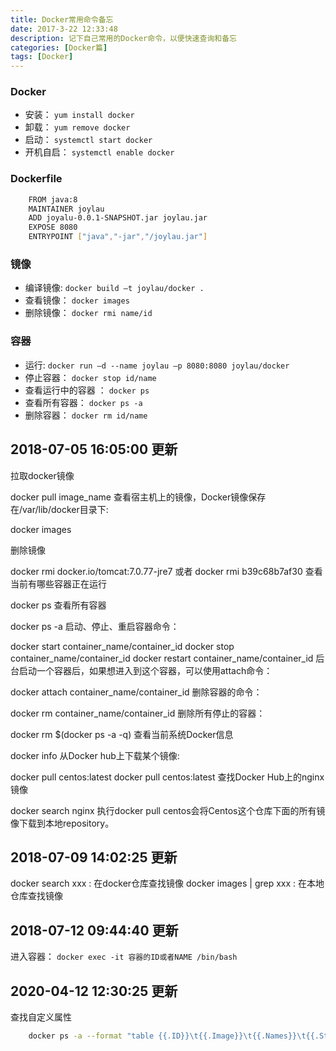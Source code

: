 ```yaml
---
title: Docker常用命令备忘
date: 2017-3-22 12:33:48
description: 记下自己常用的Docker命令，以便快速查询和备忘
categories: [Docker篇]
tags: [Docker]
---
```


<!-- more -->
### Docker

- 安装： `yum install docker`
- 卸载： `yum remove docker`
- 启动： `systemctl start docker`
- 开机自启： `systemctl enable docker`


### Dockerfile
``` bash
    FROM java:8
    MAINTAINER joylau
    ADD joyalu-0.0.1-SNAPSHOT.jar joylau.jar
    EXPOSE 8080
    ENTRYPOINT ["java","-jar","/joylau.jar"]
```


### 镜像
- 编译镜像: `docker build –t joylau/docker .`
- 查看镜像： `docker images`
- 删除镜像： `docker rmi name/id`


### 容器
- 运行: `docker run –d --name joylau –p 8080:8080 joylau/docker`
- 停止容器： `docker stop id/name`
- 查看运行中的容器 ：  `docker ps`
- 查看所有容器：  `docker ps -a`
- 删除容器：  `docker rm id/name`


## 2018-07-05 16:05:00 更新

拉取docker镜像

docker pull image_name
查看宿主机上的镜像，Docker镜像保存在/var/lib/docker目录下:

docker images

删除镜像

docker rmi  docker.io/tomcat:7.0.77-jre7   或者  docker rmi b39c68b7af30
查看当前有哪些容器正在运行

docker ps
查看所有容器

docker ps -a
启动、停止、重启容器命令：

docker start container_name/container_id
docker stop container_name/container_id
docker restart container_name/container_id
后台启动一个容器后，如果想进入到这个容器，可以使用attach命令：

docker attach container_name/container_id
删除容器的命令：

docker rm container_name/container_id
删除所有停止的容器：

docker rm $(docker ps -a -q)
查看当前系统Docker信息

docker info
从Docker hub上下载某个镜像:

docker pull centos:latest
docker pull centos:latest
查找Docker Hub上的nginx镜像

docker search nginx
执行docker pull centos会将Centos这个仓库下面的所有镜像下载到本地repository。

## 2018-07-09 14:02:25 更新
docker search xxx : 在docker仓库查找镜像
docker images | grep xxx : 在本地仓库查找镜像


## 2018-07-12 09:44:40 更新
进入容器： `docker exec -it 容器的ID或者NAME /bin/bash`

## 2020-04-12 12:30:25 更新
查找自定义属性

``` bash
    docker ps -a --format "table {{.ID}}\t{{.Image}}\t{{.Names}}\t{{.Status}}"
```

